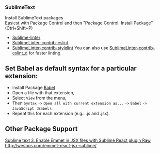 ### SublimeText

Install SublimeText packages  
Easiest with [Package Control](https://packagecontrol.io/) and then "Package Control: Install Package" (Ctrl+Shift+P)  

* [Sublime-linter](http://www.sublimelinter.com/en/latest/)
* [SublimeLinter-contrib-eslint](https://packagecontrol.io/packages/SublimeLinter-contrib-eslint)
* [SublimeLinter-contrib-stylelint](https://packagecontrol.io/packages/SublimeLinter-contrib-stylelint)
You can also use [SublimeLinter-contrib-eslint_d](https://packagecontrol.io/packages/SublimeLinter-contrib-eslint_d) for faster linting.


## Set Babel as default syntax for a particular extension:

* Install Package [Babel](https://packagecontrol.io/packages/Babel)
* Open a file with that extension,
* Select `View` from the menu,
* Then `Syntax` `->` `Open all with current extension as...` `->` `Babel` `->` `JavaScript (Babel)`.
* Repeat this for each extension (e.g.: .js and .jsx).


## Other Package Support

[Sublime text 3. Enable Emmet in JSX files with Sublime React plugin
Raw
](https://gist.github.com/max-mykhailenko/41d0c3991d92f38dcbc6#file-reg_replace-sublime-settings-L4)
http://wesbos.com/emmet-react-jsx-sublime/








